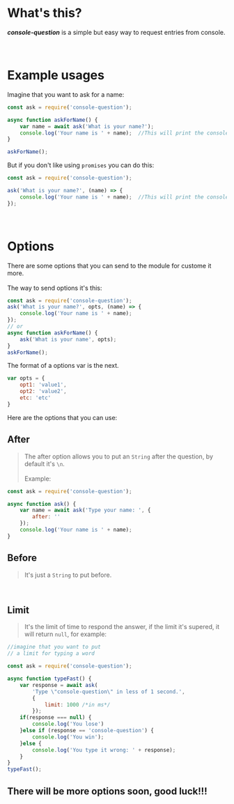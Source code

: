  \
What's this?
===============
***console-question*** is a simple but easy way to request entries from console.

 \
Example usages
==============

Imagine that you want to ask for a name: 
```javascript
const ask = require('console-question');

async function askForName() {
    var name = await ask('What is your name?');
    console.log('Your name is ' + name);  //This will print the console input
}

askForName();
```

But if you don't like using `promises` you can do this:

```javascript
const ask = require('console-question');

ask('What is your name?', (name) => {
    console.log('Your name is ' + name);  //This will print the console input
});
```

 \
Options
=======

There are some options that you can send to the module for custome it more.
 \
 \
The way to send options it's this:
```javascript
const ask = require('console-question');
ask('What is your name?', opts, (name) => {
    console.log('Your name is ' + name);
});
// or
async function askForName() {
    ask('What is your name', opts);
}
askForName();
```
The format of a options var is the next.
```javascript
var opts = {
    opt1: 'value1',
    opt2: 'value2',
    etc: 'etc'
}
```
Here are the options that you can use:
## After
>The after option allows you to put an `String` after the question, by default it's `\n`.
 \
 \
Example:
```javascript
const ask = require('console-question');

async function ask() {
    var name = await ask('Type your name: ', {
        after: ''
    });
    console.log('Your name is ' + name);
}
```


## Before
>It's just a `String` to put before.

&nbsp;

## Limit
>It's the limit of time to respond the answer, if the limit it's supered, it will return `null`, for example:

```javascript
//imagine that you want to put
// a limit for typing a word

const ask = require('console-question');

async function typeFast() {
    var response = await ask(
        'Type \"console-question\" in less of 1 second.',
        {
            limit: 1000 /*in ms*/
        });
    if(response === null) {
        console.log('You lose')
    }else if (response == 'console-question') {
        console.log('You win');
    }else {
        console.log('You type it wrong: ' + response);
    }
}
typeFast();
```

## There will be more options soon, good luck!!!